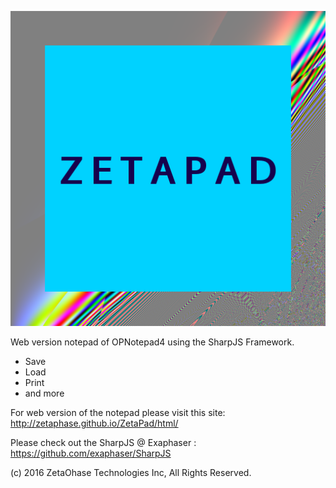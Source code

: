 ![Logo](zetapad.png)

Web version notepad of OPNotepad4 using the SharpJS Framework.
 - Save
 - Load
 - Print
 - and more

For web version of the notepad please visit this site: http://zetaphase.github.io/ZetaPad/html/

Please check out the SharpJS @ Exaphaser : https://github.com/exaphaser/SharpJS


(c) 2016 ZetaOhase Technologies Inc, All Rights Reserved.
